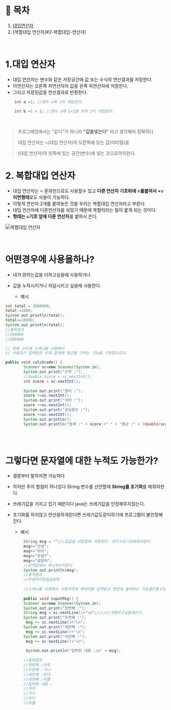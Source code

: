 # 🔖 목차

1. [대입연산자](#1-대입-연산자)<br/>
2. [복합대입 연산자(#2-복합대입-연산자)<br/>


<br/>

# 1.대입 연산자
  - 대입 연산자는 변수와 같은 저장공간에 값 또는 수식의 연산결과를 저장한다.
  - 이연산자는 오른쪽 피연산자의 값을 왼쪽 피연산자에 저장한다.
  - 그리고 저장된값을 연산결과로 반환한다.



```java
	int a =1; //변수 a에 1이 대입된다.

	int b =1 + 2; //변수 a에 1+2를 하여 3이 대입된다.
```
<br/>

 > 프로그래밍에서는 "같다"가 아니라 **"값을넣는다"** 라고 생각해야 정확하다.
 > 
 > 대입 연산자는 =(대입 연산자)의 오른쪽에 있는 값(리터럴)을
 > 
 > (대입 연산자)의 왼쪽에 있는 공간(변수)에 넣는 것으로의미한다.


# 2. 복합대입 연산자

  - 대입 연산자는 = 혼자만으로도 사용할수 있고 **다른 연산자 기호뒤에 =를붙여서 += 이런형태**로도 사용이 가능하다.
  - 이렇게 연산자 2개를 붙여놓은 것을 우리는 복합대입 연산자라고 부른다.
  - 대입 연산자에 다른연산자를 섞었기 때문에 복합이라는 말이 붙게 되는 것이다.
  - **형태는 =기호 앞에 다른 연산자**를 붙여서 쓴다.

![복합대입 연산자](https://user-images.githubusercontent.com/126074577/222756816-2bf390a7-dbd3-4b5a-8bc5-cb9219281dfc.png)

<br/>

# 어떤경우에 사용을하나?
- 내가 원하는값을 더하고싶을때 사용하거나
- 값을 누적시키거나 차감시키고 싶을때 사용한다.

  - 예시

```java
int total = 3000000;
total-=1000;
System.out.println(total);
total+=10000;
System.out.println(total);
//출력결과
//299000
//309000

// 위에 코드에 스캐너를 사용해서
// 사용자가 입력받은 수에 합계와 평균을 구하는 기능을 구현할수있다.

public void calcGrade() {
		Scanner sc=new Scanner(System.in);
		System.out.print("수학 :");
		//double score = sc.nextInt();
		int score = sc.nextInt();
		
		System.out.print("영어 :");
		score +=sc.nextInt();
		System.out.print("국어 :");
		score +=sc.nextInt();
		System.out.print("코딩점수 :");
		score +=sc.nextInt();
		System.out.println();
		System.out.println("합계 :" + score +" " + "평균 :" + (double)score/4);
    
```

<br/>


# 그렇다면 문자열에 대한 누적도 가능한가?
- 결론부터 말하자면 가능하다 
- 하지만 주의 할점이 하나있다 String 변수를 선언할때  **String를 초기화**를 해줘야한다.
- 쓰레기값을 가지고 있기 때문이다 java는 쓰레기값을 인정해주지않는다.
- 초기화를 하지않고 연산을하게된다면 쓰레기값도같이하기에 프로그램이 불안정해진다.

	- 예시

```java
		String msg = "";//공값을 대입할때 사용한다. 반드시초기화해줘야한다.
		msg+="안녕";
		msg+="하이";
		msg+="왓썹?";
		msg+="곰방와";
		//공백값에서 하나씩누적한다
		System.out.println(msg);
		//출력결과 
		//안녕하이왓썹곰방와
		
		//스캐너를 이영해서 사용자에게 메세지를 입력받고 한번에 출력하는 기능을만들수있다.
		
		public void inputMsg() {
		Scanner sc=new Scanner(System.in);
		System.out.print("첫번째 :");
		String msg = sc.nextLine()+"\n";//(/n)개행하고싶을때쓴다.
		System.out.print("두번째 :");
		 msg += sc.nextLine()+"\n";
		System.out.print("세번째 :");
		 msg += sc.nextLine()+"\n";
		System.out.print("네번째 :");
		 msg += sc.nextLine()+"\n";
		 
		 System.out.println("입력한 내용 :\n" + msg);
		 
		//출력결과
		//첫번째 :아무
		//두번째 :거나
		//세번째 :쓴다
		//네번째 :어쩔
		//입력한 내용 :
		//아무
		//거나
		//쓴다
		//어쩔

```
		
		
		
		
<br/>
		
